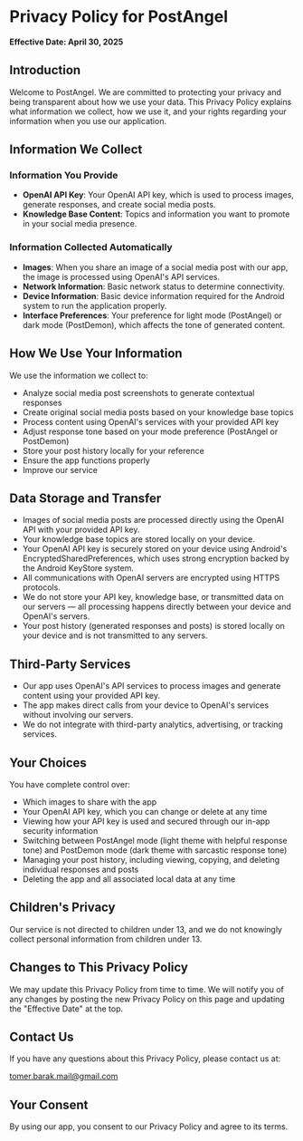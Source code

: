 # Privacy Policy for PostAngel

**Effective Date: April 30, 2025**

## Introduction

Welcome to PostAngel. We are committed to protecting your privacy and being transparent about how we use your data. This Privacy Policy explains what information we collect, how we use it, and your rights regarding your information when you use our application.

## Information We Collect

### Information You Provide
- **OpenAI API Key**: Your OpenAI API key, which is used to process images, generate responses, and create social media posts.
- **Knowledge Base Content**: Topics and information you want to promote in your social media presence.

### Information Collected Automatically
- **Images**: When you share an image of a social media post with our app, the image is processed using OpenAI's API services.
- **Network Information**: Basic network status to determine connectivity.
- **Device Information**: Basic device information required for the Android system to run the application properly.
- **Interface Preferences**: Your preference for light mode (PostAngel) or dark mode (PostDemon), which affects the tone of generated content.

## How We Use Your Information

We use the information we collect to:
- Analyze social media post screenshots to generate contextual responses
- Create original social media posts based on your knowledge base topics
- Process content using OpenAI's services with your provided API key
- Adjust response tone based on your mode preference (PostAngel or PostDemon)
- Store your post history locally for your reference
- Ensure the app functions properly
- Improve our service

## Data Storage and Transfer

- Images of social media posts are processed directly using the OpenAI API with your provided API key.
- Your knowledge base topics are stored locally on your device.
- Your OpenAI API key is securely stored on your device using Android's EncryptedSharedPreferences, which uses strong encryption backed by the Android KeyStore system.
- All communications with OpenAI servers are encrypted using HTTPS protocols.
- We do not store your API key, knowledge base, or transmitted data on our servers — all processing happens directly between your device and OpenAI's servers.
- Your post history (generated responses and posts) is stored locally on your device and is not transmitted to any servers.

## Third-Party Services

- Our app uses OpenAI's API services to process images and generate content using your provided API key.
- The app makes direct calls from your device to OpenAI's services without involving our servers.
- We do not integrate with third-party analytics, advertising, or tracking services.

## Your Choices

You have complete control over:
- Which images to share with the app
- Your OpenAI API key, which you can change or delete at any time
- Viewing how your API key is used and secured through our in-app security information
- Switching between PostAngel mode (light theme with helpful response tone) and PostDemon mode (dark theme with sarcastic response tone)
- Managing your post history, including viewing, copying, and deleting individual responses and posts
- Deleting the app and all associated local data at any time

## Children's Privacy

Our service is not directed to children under 13, and we do not knowingly collect personal information from children under 13.

## Changes to This Privacy Policy

We may update this Privacy Policy from time to time. We will notify you of any changes by posting the new Privacy Policy on this page and updating the "Effective Date" at the top.

## Contact Us

If you have any questions about this Privacy Policy, please contact us at:

tomer.barak.mail@gmail.com

## Your Consent

By using our app, you consent to our Privacy Policy and agree to its terms.
